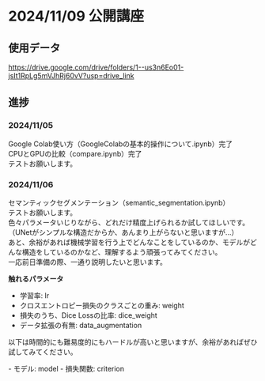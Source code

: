 # 2024/11/09 公開講座

## 使用データ
https://drive.google.com/drive/folders/1--us3n6Eo01-jsIt1RpLg5mVJhRj60vV?usp=drive_link

## 進捗
### 2024/11/05
Google Colab使い方（GoogleColabの基本的操作について.ipynb）完了<br>
CPUとGPUの比較（compare.ipynb）完了<br>
テストお願いします。<br>

### 2024/11/06
セマンティックセグメンテーション（semantic_segmentation.ipynb）<br>
テストお願いします。<br>
色々パラメータいじりながら、どれだけ精度上げられるか試してほしいです。<br>
（UNetがシンプルな構造だからか、あんまり上がらないと思いますが…）<br>
あと、余裕があれば機械学習を行う上でどんなことをしているのか、モデルがどんな構造をしているのかなど、理解するよう頑張ってみてください。<br>
一応前日準備の際、一通り説明したいと思います。<br>

<b>触れるパラメータ</b>
- 学習率: lr
- クロスエントロピー損失のクラスごとの重み: weight
- 損失のうち、Dice Lossの比率: dice_weight
- データ拡張の有無: data_augmentation
<p>以下は時間的にも難易度的にもハードルが高いと思いますが、余裕があればぜひ試してみてください。</p>
- モデル: model
- 損失関数: criterion